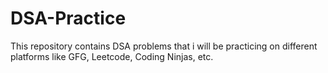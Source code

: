 # DSA-Practice
This repository contains DSA problems that i will be practicing on different platforms like GFG, Leetcode, Coding Ninjas, etc.
